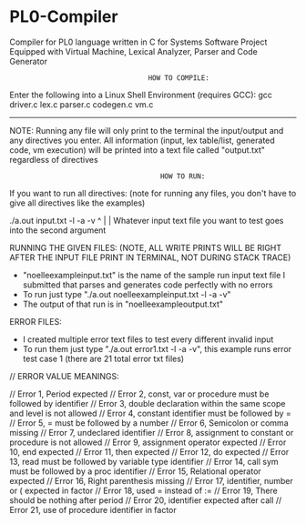 # PL0-Compiler
Compiler for PL0 language written in C for Systems Software Project
Equipped with Virtual Machine, Lexical Analyzer, Parser and Code Generator

                                      HOW TO COMPILE:
Enter the following into a Linux Shell Environment (requires GCC):
gcc driver.c lex.c parser.c codegen.c vm.c

------------------------------------------------------------------------------------------------------

NOTE: Running any file will only print to the terminal the input/output and any directives you enter.
      All information (input, lex table/list, generated code, vm execution) will be printed into
      a text file called "output.txt" regardless of directives


                                         HOW TO RUN:

If you want to run all directives: (note for running any files, you don't have to give all directives like the examples)

./a.out input.txt -l -a -v
            ^
            |
            |
   Whatever input text file you want to test goes into the second argument


RUNNING THE GIVEN FILES: (NOTE, ALL WRITE PRINTS WILL BE RIGHT AFTER THE INPUT FILE PRINT IN TERMINAL, NOT DURING STACK TRACE)

- "noelleexampleinput.txt" is the name of the sample run input text file I submitted that parses and generates code perfectly with no errors
- To run just type "./a.out noelleexampleinput.txt -l -a -v"
- The output of that run is in "noelleexampleoutput.txt"


ERROR FILES:

- I created multiple error text files to test every different invalid input
- To run them just type "./a.out error1.txt -l -a -v", this example runs error test case 1 (there are 21 total error txt files)

// ERROR VALUE MEANINGS:

// Error 1, Period expected
// Error 2, const, var or procedure must be followed by identifier
// Error 3, double declaration within the same scope and level is not allowed
// Error 4, constant identifier must be followed by =
// Error 5, = must be followed by a number
// Error 6, Semicolon or comma missing
// Error 7, undeclared identifier
// Error 8, assignment to constant or procedure is not allowed
// Error 9, assignment operator expected
// Error 10, end expected
// Error 11, then expected
// Error 12, do expected
// Error 13, read must be followed by variable type identifier
// Error 14, call sym must be followed by a proc identifier
// Error 15, Relational operator expected
// Error 16, Right parenthesis missing
// Error 17, identifier, number or ( expected in factor
// Error 18, used = instead of :=
// Error 19, There should be nothing after period
// Error 20, identifier expected after call
// Error 21, use of procedure identifier in factor
